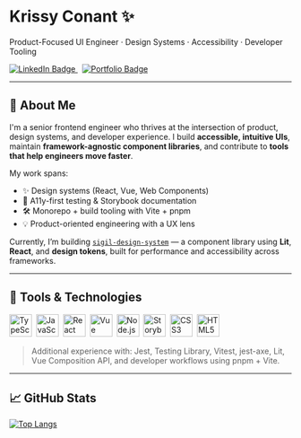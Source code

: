 # Krissy Conant ✨  
Product-Focused UI Engineer · Design Systems · Accessibility · Developer Tooling

<a href="https://www.linkedin.com/in/krissy-conant/">
  <img src="https://img.shields.io/badge/LinkedIn-blue?style=for-the-badge&logo=linkedin&logoColor=white" alt="LinkedIn Badge"/>
</a>
&nbsp;
<a href="https://www.krissyconant.com">
  <img src="https://img.shields.io/badge/Portfolio-krissyconant.com-black?style=for-the-badge&logo=globe&logoColor=white" alt="Portfolio Badge"/>
</a>


---

## 🧭 About Me

I'm a senior frontend engineer who thrives at the intersection of product, design systems, and developer experience. I build **accessible, intuitive UIs**, maintain **framework-agnostic component libraries**, and contribute to **tools that help engineers move faster**.

My work spans:
- ✨ Design systems (React, Vue, Web Components)
- 🧪 A11y-first testing & Storybook documentation
- 🛠 Monorepo + build tooling with Vite + pnpm
- 💡 Product-oriented engineering with a UX lens

Currently, I’m building [`sigil-design-system`](https://github.com/kaconant/sigil-design-system) — a component library using **Lit**, **React**, and **design tokens**, built for performance and accessibility across frameworks.

---

## 🧰 Tools & Technologies

<div>
  <img src="https://cdn.jsdelivr.net/gh/devicons/devicon/icons/typescript/typescript-original.svg" title="TypeScript" width="40"/>&nbsp;
  <img src="https://cdn.jsdelivr.net/gh/devicons/devicon/icons/javascript/javascript-plain.svg" title="JavaScript" width="40"/>&nbsp;
  <img src="https://cdn.jsdelivr.net/gh/devicons/devicon/icons/react/react-original-wordmark.svg" title="React" width="40"/>&nbsp;
  <img src="https://cdn.jsdelivr.net/gh/devicons/devicon/icons/vuejs/vuejs-original.svg" title="Vue" width="40"/>&nbsp;
  <img src="https://cdn.jsdelivr.net/gh/devicons/devicon/icons/nodejs/nodejs-original.svg" title="Node.js" width="40"/>&nbsp;
  <img src="https://cdn.jsdelivr.net/gh/devicons/devicon/icons/storybook/storybook-original.svg" title="Storybook" width="40"/>&nbsp;
  <img src="https://cdn.jsdelivr.net/gh/devicons/devicon/icons/css3/css3-original.svg" title="CSS3" width="40"/>&nbsp;
  <img src="https://cdn.jsdelivr.net/gh/devicons/devicon/icons/html5/html5-original.svg" title="HTML5" width="40"/>&nbsp;
</div>

> Additional experience with: Jest, Testing Library, Vitest, jest-axe, Lit, Vue Composition API, and developer workflows using pnpm + Vite.

---

## 📈 GitHub Stats

[![Top Langs](https://github-readme-stats.vercel.app/api/top-langs/?username=kaconant&layout=compact&theme=vision-friendly-dark)](https://github.com/anuraghazra/github-readme-stats)


